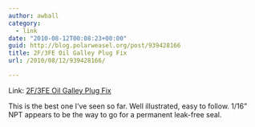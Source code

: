 ```yaml
---
author: awball
category:
  - link
date: "2010-08-12T00:08:23+00:00"
guid: http://blog.polarweasel.org/post/939428166
title: 2F/3FE Oil Galley Plug Fix
url: /2010/08/12/939428166/

---
```

Link: [2F/3FE Oil Galley Plug Fix](http://forum.ih8mud.com/60-series-wagons/351460-my-first-galley-plug-fix.html)

This is the best one I’ve seen so far. Well illustrated, easy to follow. 1/16” NPT appears to be the way to go for a permanent leak-free seal.

